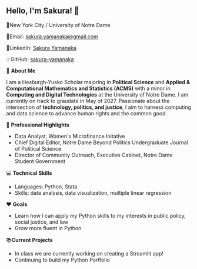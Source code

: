 ## Hello, I'm Sakura! 👋

:round_pushpin:New York City / University of Notre Dame

:email:Email: sakura.yamanaka@gmail.com

:link:LinkedIn: [Sakura Yamanaka](https://www.linkedin.com/in/sakura-yamanaka)

:: GitHub: [sakura-yamanaka]()

:cherry_blossom: **About Me**

I am a Hesburgh-Yusko Scholar majoring in **Political Science** and **Applied & Computational Mathematics and Statistics (ACMS)** with a minor in **Computing and Digital Technologies** at the University of Notre Dame. I am currently on track to graudate in May of 2027. Passionate about the intersection of **technology, politics, and justice**, I aim to harness computing and data science to advance human rights and the common good. 

:star2: **Professional Highlights**

- Data Analyst, Women's Microfinance Initative
- Chief Digital Editor, Notre Dame Beyond Politics Undergraduate Journal of Political Science
- Director of Community Outreach, Executive Cabinet, Notre Dame Student Government

:computer: **Technical Skills**

- Languages: Python, Stata
- Skills: data analysis, data visualization, multiple linear regression

:hearts: **Goals**
- Learn how I can apply my Python skills to my interests in public policy, social justice, and law
- Grow more fluent in Python

:books:**Current Projects**
- In class we are currently working on creating a Streamlit app!
- Continuing to build my Python Portfolio 

<!--
**sakura-yamanaka/sakura-yamanaka** is a ✨ _special_ ✨ repository because its `README.md` (this file) appears on your GitHub profile.
